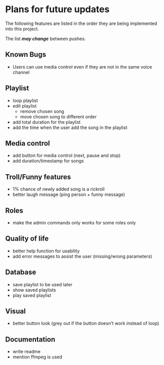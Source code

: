 # Plans for future updates
The following features are listed in the order they are being implemented into this project.

The list ***may change*** between pushes.

## Known Bugs
- Users can use media control even if they are not in the same voice channel

## Playlist
- loop playlist
- edit playlist 
    - remove chosen song
    - move chosen song to different order
- add total duration for the playlist
- add the time when the user add the song in the playlist

## Media control
- add button for media control (next, pause and stop)
- add duration/timestamp for songs

## Troll/Funny features
- 1% chance of newly added song is a rickroll	
- better laugh message (ping person + funny message)

## Roles
- make the admin commands only works for some roles only

## Quality of life
- better help function for usability
- add error messages to assist the user (missing/wrong parameters)

## Database
- save playlist to be used later
- show saved playlists
- play saved playlist

## Visual
- better button look (grey out if the button doesn't work instead of loop)

## Documentation 
- write readme
- mention ffmpeg is used 
